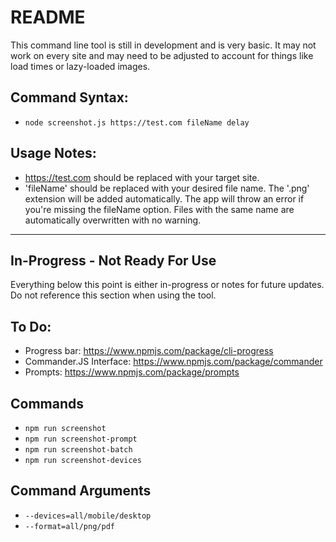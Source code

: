 # README

This command line tool is still in development and is very basic.  It may not work on every site and may need to be adjusted to account for things like load times or lazy-loaded images.

## Command Syntax:
- `node screenshot.js https://test.com fileName delay`

## Usage Notes:
- https://test.com should be replaced with your target site.
- 'fileName' should be replaced with your desired file name.  The '.png' extension will be added automatically.  The app will throw an error if you're missing the fileName option.  Files with the same name are automatically overwritten with no warning.

---

## In-Progress - Not Ready For Use
Everything below this point is either in-progress or notes for future updates.  Do not reference this section when using the tool.

## To Do:
- Progress bar: https://www.npmjs.com/package/cli-progress
- Commander.JS Interface: https://www.npmjs.com/package/commander
- Prompts: https://www.npmjs.com/package/prompts

## Commands
- `npm run screenshot`
- `npm run screenshot-prompt`
- `npm run screenshot-batch`
- `npm run screenshot-devices`

## Command Arguments
- `--devices=all/mobile/desktop`
- `--format=all/png/pdf`